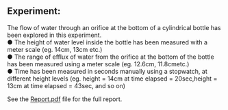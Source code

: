 ## Experiment:

The flow of water through an orifice at the bottom of a cylindrical bottle has been explored in this experiment.  
● The height of water level inside the bottle has been measured with a meter scale (eg. ​14cm, 13cm​ etc.)  
● The range of efflux of water from the orifice at the bottom of the bottle has been measured using a meter scale (eg. ​12.6cm, 11.8cm​ etc.)  
● Time has been measured in seconds manually using a stopwatch, at
different height levels (eg. ​height = 14cm​ at ​time elapsed = 20sec​, ​height = 13cm​ at ​time elapsed = 43sec​, and so on)  

See the [Report.pdf](Report.pdf) file for the full report.
